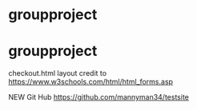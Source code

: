 ﻿# groupproject
# groupproject

checkout.html layout credit to https://www.w3schools.com/html/html_forms.asp

NEW Git Hub https://github.com/mannyman34/testsite
